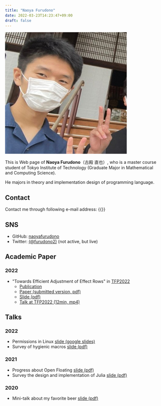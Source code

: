 ```yaml
---
title: "Naoya Furudono"
date: 2022-03-23T14:23:47+09:00
draft: false
---
```


![Picture of Naoya Furudono](face.jpg)

This is Web page of **Naoya Furudono**（古殿 直也）, who is a master course student of Tokyo Institute of Technology (Graduate Major in Mathematical and Computing Science).

He majors in theory and implementation design of programming language.

## Contact

Contact me through following e-mail address: {{<email>}}

## SNS

- GitHub: [naoyafurudono](https://github.com/naoyafurudono)
- Twitter: [(@furudono2)](https://twitter.com/furudono2) (not active, but live)

## Academic Paper

### 2022

- "Towards Efficient Adjustment of Effect Rows" in [TFP2022](https://trendsfp.github.io/)
  - [Publication](https://link.springer.com/book/10.1007/978-3-031-21314-4)
  - [Paper (submitted version, pdf)](https://drive.google.com/file/d/1mhK0yj5fJymBQ6vv1a3UOrO33CmhvFuv/view?usp=sharing)
  - [Slide (pdf)](https://drive.google.com/file/d/1oYLtxE0b1AIBbkcotf_YyPST0yLdvbNl/view?usp=sharing)
  - [Talk at TFP2022 (12min, mp4)](https://drive.google.com/file/d/14EBEGQYZDNIGADXyRU7XTsbgUE4XqO1x/view?usp=sharing)

## Talks

### 2022

- Permissions in Linux [slide (google slides)](https://docs.google.com/presentation/d/18kkR9ew1Si_7SMuMgkct1drntBZZ1YPYcVi9B0lpLCE/edit?usp=sharing)
- Survey of hygienic macros [slide (pdf)](https://drive.google.com/file/d/1vVI1i__JJH4EPJcx8xZ2gNUR_0wCJ1-p/view?usp=sharing)

### 2021

- Progress about Open Floating [slide (pdf)](https://drive.google.com/file/d/18c3KE5okeMYFjsdfAhn6cKDSnSjVWmOL/view?usp=sharing)
- Survey the design and implementation of Julia [slide (pdf)](https://drive.google.com/file/d/1_83rr9ee3PZZnUjZNtvLwzI-lM5f4qPE/view?usp=sharing)

### 2020

- Mini-talk about my favorite beer [slide (pdf)](https://drive.google.com/file/d/1kbLvc6hkLwbiL7ouyT-tigIMFOEXoLq4/view?usp=sharing)
